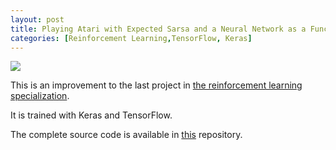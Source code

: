 ```yaml
---
layout: post
title: Playing Atari with Expected Sarsa and a Neural Network as a Function Approximator
categories: [Reinforcement Learning,TensorFlow, Keras]
---
```


<img src="https://drive.google.com/thumbnail?id=1Vr-gslm25pxx3cYWNX2gceyudy3gAVrY&sz=w640-h480"/> 

This is an improvement to the last project in [the reinforcement learning specialization](https://www.coursera.org/account/accomplishments/specialization/J3EH9KB4VPM2). 

It is trained with Keras and TensorFlow.

The complete source code is available in [this](https://github.com/KooroshMoslemi/Playing-Lunar-Lander) repository.







